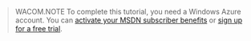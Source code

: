 > WACOM.NOTE
> To complete this tutorial, you need a Windows Azure account. You can <a href="http://www.windowsazure.com/en-us/pricing/member-offers/msdn-benefits-details/" target="_blank">activate your MSDN subscriber benefits</a> or <a href="http://www.windowsazure.com/en-us/pricing/free-trial/" target="_blank">sign up for a free trial</a>.
